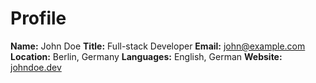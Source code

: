 # Profile

**Name:** John Doe
**Title:** Full-stack Developer
**Email:** john@example.com
**Location:** Berlin, Germany
**Languages:** English, German
**Website:** [johndoe.dev](https://johndoe.dev)
